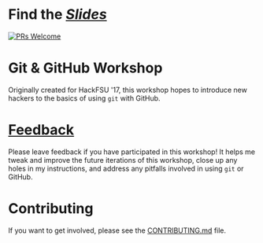 # Find the [_Slides_](https://polyhacks17.github.io/github-workshop/)

[![PRs Welcome](https://img.shields.io/badge/PRs-welcome-brightgreen.svg?style=flat-square)](http://makeapullrequest.com)

# Git & GitHub Workshop

Originally created for HackFSU '17, this workshop hopes to introduce new hackers
to the basics of using `git` with GitHub.

# [Feedback](https://github.com/polyhacks17/github-workshop/issues/1)

Please leave feedback if you have participated in this workshop!  It helps me
tweak and improve the future iterations of this workshop, close up any holes
in my instructions, and address any pitfalls involved in using `git` or GitHub.

# Contributing

If you want to get involved, please see the [CONTRIBUTING.md](CONTRIBUTING.md) file.
